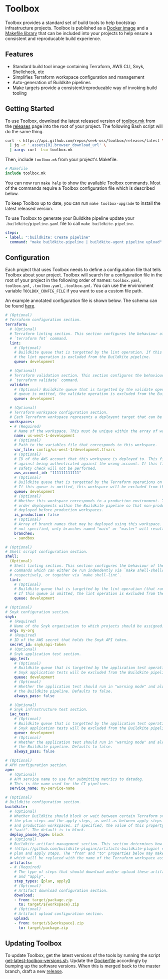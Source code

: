 # Toolbox

Toolbox provides a standard set of build tools to help bootstrap infrastructure
projects. Toolbox is published as a [Docker image][01] and a [Makefile library][02]
that can be included into your projects to help ensure a consistent and reproducable
build experience.

## Features

- Standard build tool image containing Terraform, AWS CLI, Snyk, Shellcheck, etc
- Simplifies Terraform workspace configuration and management
- Auto-generation of Buildkite pipelines
- Make targets provide a consistent/reproducable way of invoking build tooling

## Getting Started

To use Toolbox, download the latest released version of [toolbox.mk][02] from the
[releases][03] page into the root of your project. The following Bash script will
do the same thing.

```bash
curl -s https://api.github.com/repos/seek-oss/toolbox/releases/latest \
  | jq -r '.assets[0].browser_download_url' \
  | xargs curl -Lso toolbox.mk
```

Then, include `toolbox.mk` from your project's Makefile.

```makefile
# Makefile
include toolbox.mk
```

You can now run `make help` to show the available Toolbox commands. Most of the
commands require a Toolbox configuration file which is described below.

To keep Toolbox up to date, you can run `make toolbox-upgrade` to install the
latest released version.

To use Toolbox to generate your Buildkite pipeline update your `.buildkite/pipeline.yaml`
file to call `make buildkite-pipeline`.

```yaml
steps:
- label: ":buildkite: Create pipeline"
  command: "make buildkite-pipeline | buildkite-agent pipeline upload"
```

## Configuration

Each project that uses Toolbox needs to define a configuration file that tells
Toolbox about your project. Toolbox will search for a configuration file in the
root of your project in the following order of names: `toolbox.yaml`, `toolbox.yml`,
`.toolbox.yaml`, `.toolbox.yml`. You can use the environment variable
`TOOLBOX_CONFIG_FILE` if you want to use a custom file path.

An example annotated configuration file is shown below. The schema can be found
[here][04].

```yaml
# (Optional)
# Terraform configuration section.
terraform:
  # (Optional)
  # Terraform linting section. This section configures the behaviour of the
  # `terraform fmt` command.
  lint:
    # (Optional)
    # Buildkite queue that is targetted by the lint operation. If this queue is omitted,
    # the lint operation is excluded from the Buildkite pipeline.
    queue: development

  # (Optional)
  # Terraform validation section. This section configures the behaviour of the
  # `terraform validate` command.
  validate:
    # (Optional) Buildkite queue that is targetted by the validate operation. If this
    # queue is omitted, the validate operation is excluded from the Buildkite pipeline.
    queue: development

  # (Optional)
  # Terraform workspace configuration section.
  # Each Terraform workspace represents a deployent target that can be planned and applied.
  workspaces:
  - # (Required)
    # Name of the workspace. This must be unique within the array of workspaces.
    name: us-west-1-development
    # (Optional)
    # Path to the variables file that corresponds to this workspace.
    var_file: config/us-west-1/development.tfvars
    # (Optional)
    # ID of the AWS account that this workspace is deployed to. This field is used to protect
    # against being authenticated against the wrong account. If this field is omitted, this
    # safety check will not be performed.
    aws_account_id: "111111111111"
    # (Optional)
    # Buildkite queue that is targetted by the Terraform operations on this workspace.
    # If this queue is omitted, this workspace will be excluded from the Buildkite pipeline.
    queue: development
    # (Optional)
    # Whether this workspace corresponds to a production environment. This field is used to
    # order deployments within the Buildkite pipeline so that non-production workspaces are
    # deployed before production workspaces.
    is_production: false
    # (Optional)
    # Array of branch names that may be deployed using this workspace. If this property is
    # not specified, only branches named "main" or "master" will result in a deployment.
    branches:
    - sandbox

# (Optional)
# Shell script configuration section.
shell:
  (Optional)
  # Shell linting section. This section configures the behaviour of the shellcheck and shfmt
  # commands which can either be run indendently via `make shell-shellcheck` and `make-shfmt`,
  # respectively, or together via `make shell-lint`.
  lint:
    # (Optional)
    # Buildkite queue that is targetted by the lint operation (that runs both shellcheck and shfmt).
    # If this queue is omitted, the lint operation is excluded from the Buildkite pipeline.
    queue: development

# (Optional)
# Snyk configuration section.
snyk:
  # (Required)
  # Name of the Snyk organisation to which projects should be assigned.
  org: my-org
  # (Required)
  # ID of the AWS secret that holds the Snyk API token.
  secret_id: snyk/api-token
  # (Optional)
  # Snyk application test section.
  app_test:
    # (Optional)
    # Buildkite queue that is targetted by the application test operation. If this queue is omitted,
    # Snyk application tests will be excluded from the Buildkite pipeline.
    queue: development
    # (Optional)
    # Whether the application test should run in "warning mode" and always pass so as not to block
    # the Buildkite pipeline. Defaults to false.
    always_pass: false

  # (Optional)
  # Snyk infrastructure test section.
  iac_test:
    # (Optional)
    # Buildkite queue that is targetted by the application test operation. If this queue is omitted,
    # Snyk application tests will be excluded from the Buildkite pipeline.
    queue: development
    # (Optional)
    # Whether the application test should run in "warning mode" and always pass so as not to block
    # the Buildkite pipeline. Defaults to false.
    always_pass: false

# (Optional)
# APM configuration section.
apm:
  # (Optional)
  # APM service name to use for submitting metrics to datadog.
  # This is the name used for the CI pipelines.
  service_name: my-service-name

# (Optional)
# Buildkite configuration section.
buildkite:
  # (Optional)
  # Whether Buildkite should block or wait between certain Terraform steps. This will apply between
  # the plan steps and the apply steps, as well as between apply steps for non-production workspaces
  # and production workspaces. If specified, the value of this property must be either "block" or
  # "wait". The default is to block.
  deploy_pause_type: block
  # (Optional)
  # Buildkite artifact management section. This section determines how the Buildkite artifacts plugin
  # (https://github.com/buildkite-plugins/artifacts-buildkite-plugin) should be configured for Terraform
  # plan and apply steps. The "from" and "to" properties below may make use of the ${workspace} variable
  # which will be replaced with the name of the Terraform workspace associated with the upload/download.
  artifacts:
  - # (Required)
    # The type of steps that should download and/or upload these artifacts. Acceptable values are "plan"
    # and "apply".
    step_types: [plan, apply]
    # (Optional)
    # Artifact download configuration section.
    download:
    - from: target/package.zip
      to: target/${workspace}.zip
    # (Optional)
    # Artifact upload configuration section.
    upload:
    - from: target/${workspace}.zip
      to: target/package.zip
```

## Updating Toolbox

To update Toolbox, get the latest versions of the tools by running the script [get-latest-toolbox-versions.sh](scripts/get-latest-toolbox-versions.sh).
Update the [Dockerfile](Dockerfile) accordingly by bumping up the software versions. When this is merged back to the master branch, draft a new [release](https://github.com/seek-oss/toolbox/releases).

<!-- Links -->
[01]: Dockerfile
[02]: toolbox.mk
[03]: https://github.com/seek-oss/toolbox/releases
[04]: lib/schema.json

